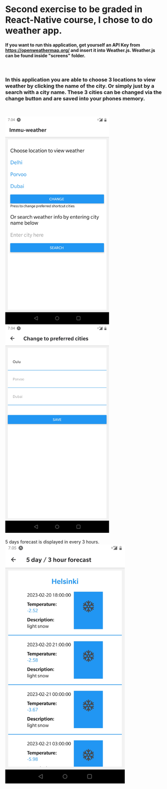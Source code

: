 # Second exercise to be graded in React-Native course, I chose to do weather app.

#### If you want to run this application, get yourself an API Key from https://openweathermap.org/ and insert it into Weather.js. Weather.js can be found inside "screens" folder.
<br>

### In this application you are able to choose 3 locations to view weather by clicking the name of the city. Or simply just by a search with a city name. These 3 cities can be changed via the change button and are saved into your phones memory.
<br>

<img src="images/home.jpg" width="330"> &nbsp; &nbsp; &nbsp;
<img src="images/change.jpg" width="330">
<br>
<br>
5 days forecast is displayed in every 3 hours. 
<br>
<img src="images/weather.jpg" width="380">